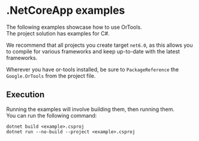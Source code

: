 # .NetCoreApp examples

The following examples showcase how to use OrTools.<br>
The project solution has examples for C#.

We recommend that all projects you create target `net6.0`,
as this allows you to compile for various frameworks and
keep up-to-date with the latest frameworks.

Wherever you have or-tools installed, be sure to `PackageReference` the `Google.OrTools`
from the project file.

## Execution
Running the examples will involve building them, then running them.<br>
You can run the following command:
```shell
dotnet build <example>.csproj
dotnet run --no-build --project <example>.csproj
```
